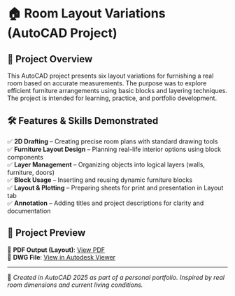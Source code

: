 # 🏠 Room Layout Variations (AutoCAD Project)

## 📌 Project Overview

This AutoCAD project presents six layout variations for furnishing a real room based on accurate measurements. The purpose was to explore efficient furniture arrangements using basic blocks and layering techniques. The project is intended for learning, practice, and portfolio development.

## 🛠️ Features & Skills Demonstrated

✅ **2D Drafting** – Creating precise room plans with standard drawing tools  
✅ **Furniture Layout Design** – Planning real-life interior options using block components  
✅ **Layer Management** – Organizing objects into logical layers (walls, furniture, doors)  
✅ **Block Usage** – Inserting and reusing dynamic furniture blocks  
✅ **Layout & Plotting** – Preparing sheets for print and presentation in Layout tab  
✅ **Annotation** – Adding titles and project descriptions for clarity and documentation  

## 📎 Project Preview

📄 **PDF Output (Layout)**: [View PDF](ROOM.pdf)  
📁 **DWG File**: [View in Autodesk Viewer](https://autode.sk/3R68tBV)  

---

📌 *Created in AutoCAD 2025 as part of a personal portfolio. Inspired by real room dimensions and current living conditions.*
